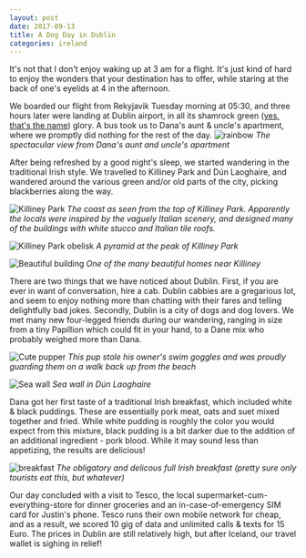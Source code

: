 ```yaml
---
layout: post
date: 2017-09-13
title: A Dog Day in Dublin
categories: ireland
---
```


It's not that I don't enjoy waking up at 3 am for a flight. It's just kind of hard to enjoy the wonders that your destination has to offer, while staring at the back of one's eyelids at 4 in the afternoon.

We boarded our flight from Rekyjavik Tuesday morning at 05:30, and three hours later were landing at Dublin airport, in all its shamrock green ([yes, that's the name](https://en.wikipedia.org/wiki/Shades_of_green#Shamrock_green_.28Irish_green.29)) glory. A bus took us to Dana's aunt & uncle's apartment, where we promptly did nothing for the rest of the day.
![rainbow](/images/thumbs/ireland/IMG_20170913_192729.jpg)
*The spectacular view from Dana's aunt and uncle's apartment*

After being refreshed by a good night's sleep, we started wandering in the traditional Irish style. We travelled to Killiney Park and Dún Laoghaire, and wandered around the various green and/or old parts of the city, picking blackberries along the way.

![Killiney Park](/images/thumbs/ireland/IMG_20170913_105020.jpg)
*The coast as seen from the top of Killiney Park. Apparently the locals were inspired by the vaguely Italian scenery, and designed many of the buildings with white stucco and Italian tile roofs.*

![Killiney Park obelisk](/images/thumbs/ireland/IMG_20170913_110345.jpg)
*A pyramid at the peak of Killiney Park*

![Beautiful building](/images/thumbs/ireland/IMG_20170913_125118.jpg)
*One of the many beautiful homes near Killiney*

There are two things that we have noticed about Dublin. First, if you are ever in want of conversation, hire a cab.  Dublin cabbies are a gregarious lot, and seem to enjoy nothing more than chatting with their fares and telling delightfully bad jokes. Secondly, Dublin is a city of dogs and dog lovers. We met many new four-legged friends during our wandering, ranging in size from a tiny Papillion which could fit in your hand, to a Dane mix who probably weighed more than Dana.

![Cute pupper](/images/thumbs/ireland/IMG_20170913_122337.jpg)
*This pup stole his owner's swim goggles and was proudly guarding them on a walk back up from the beach*

![Sea wall](/images/thumbs/ireland/IMG_20170913_145020.jpg)
*Sea wall in Dún Laoghaire*

Dana got her first taste of a traditional Irish breakfast, which included white & black puddings. These are essentially pork meat, oats and suet mixed together and fried. While white pudding is roughly the color you would expect from this mixture, black pudding is a bit darker due to the addition of an additional ingredient - pork blood. While it may sound less than appetizing, the results are delicious!

![breakfast](/images/thumbs/ireland/IMG_20170913_132855.jpg)
*The obligatory and delicous full Irish breakfast (pretty sure only tourists eat this, but whatever)*

Our day concluded with a visit to Tesco, the local supermarket-cum-everything-store for dinner groceries and an in-case-of-emergency SIM card for Justin's phone. Tesco runs their own mobile network for cheap, and as a result, we scored 10 gig of data and unlimited calls & texts for 15 Euro. The prices in Dublin are still relatively high, but after Iceland, our travel wallet is sighing in relief!